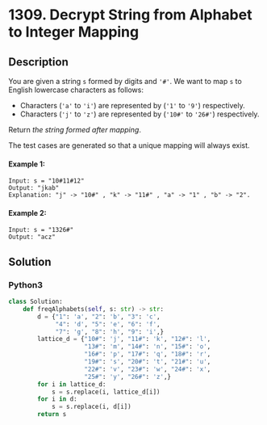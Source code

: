 # 1309. Decrypt String from Alphabet to Integer Mapping

## Description
You are given a string `s` formed by digits and `'#'`. We want to map `s` to English lowercase characters as follows:

* Characters (`'a'` to `'i'`) are represented by (`'1'` to `'9'`) respectively.
* Characters (`'j'` to `'z'`) are represented by (`'10#'` to `'26#'`) respectively.

Return *the string formed after mapping*.

The test cases are generated so that a unique mapping will always exist.

#### Example 1:
```
Input: s = "10#11#12"
Output: "jkab"
Explanation: "j" -> "10#" , "k" -> "11#" , "a" -> "1" , "b" -> "2".
```

#### Example 2:
```
Input: s = "1326#"
Output: "acz"
```


## Solution

### Python3
```python
class Solution:
    def freqAlphabets(self, s: str) -> str:
        d = {"1": 'a', "2": 'b', "3": 'c', 
             "4": 'd', "5": 'e', "6": 'f',
             "7": 'g', "8": 'h', "9": 'i',}
        lattice_d = {"10#": 'j', "11#": 'k', "12#": 'l',
                     "13#": 'm', "14#": 'n', "15#": 'o',
                     "16#": 'p', "17#": 'q', "18#": 'r',
                     "19#": 's', "20#": 't', "21#": 'u',
                     "22#": 'v', "23#": 'w', "24#": 'x',
                     "25#": 'y', "26#": 'z',}
        for i in lattice_d:
            s = s.replace(i, lattice_d[i])
        for i in d:
            s = s.replace(i, d[i])
        return s
```